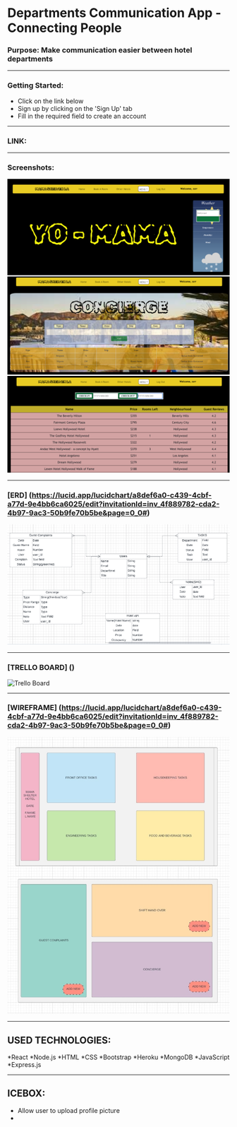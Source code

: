 # Departments Communication App - Connecting People

### Purpose: Make communication easier between hotel departments
<hr>

### Getting Started:
- Click on the link below
- Sign up by clicking on the 'Sign Up' tab
- Fill in the required field to create an account 

<hr>

### LINK: 
<hr>

### Screenshots:
![screenshot](images/ss1.png)
![screenshot](images/ss2.png)
![screenshot](images/ss3.png)

<hr>

### [ERD] (https://lucid.app/lucidchart/a8def6a0-c439-4cbf-a77d-9e4bb6ca6025/edit?invitationId=inv_4f889782-cda2-4b97-9ac3-50b9fe70b5be&page=0_0#)
![ERD](images/ERD.png)
<hr>

### [TRELLO BOARD] ()
![Trello Board]()
<hr>

### [WIREFRAME] (https://lucid.app/lucidchart/a8def6a0-c439-4cbf-a77d-9e4bb6ca6025/edit?invitationId=inv_4f889782-cda2-4b97-9ac3-50b9fe70b5be&page=0_0#)
![wireframe](images/Wireframe.jpg)



<hr>

## USED TECHNOLOGIES:
*React
*Node.js
*HTML
*CSS 
*Bootstrap 
*Heroku 
*MongoDB
*JavaScript
*Express.js
<hr>

## ICEBOX: 
- Allow user to upload profile picture
- 

